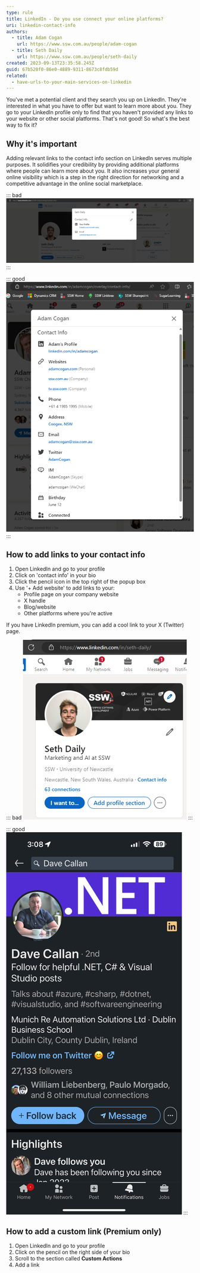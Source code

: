 ```yaml
---
type: rule
title: LinkedIn - Do you use connect your online platforms?
uri: linkedin-contact-info
authors:
  - title: Adam Cogan
    url: https://www.ssw.com.au/people/adam-cogan
  - title: Seth Daily
    url: https://www.ssw.com.au/people/seth-daily
created: 2023-09-13T23:35:58.245Z
guid: 67b520f0-86e0-4889-9311-8673c8fdb59d
related:
  - have-urls-to-your-main-services-on-linkedin
---
```


You've met a potential client and they search you up on LinkedIn. They're interested in what you have to offer but want to learn more about you. They go to your LinkedIn profile only to find that you haven't provided any links to your website or other social platforms. That's not good! So what's the best way to fix it?

<!--endintro-->

## Why it's important

Adding relevant links to the contact info section on LinkedIn serves multiple purposes. It solidifies your credibility by providing additional platforms where people can learn more about you. It also increases your general online visibility which is a step in the right direction for networking and a competitive advantage in the online social marketplace.

::: bad
![Figure: Bad Example - There is nowhere to learn more about you](seth-bad.png)
:::

::: good
![Figure: Good example – You can put your Twitter and company profile page as a link](adam-good.png)
:::

## How to add links to your contact info

1. Open LinkedIn and go to your profile
2. Click on 'contact info' in your bio
3. Click the pencil icon in the top right of the popup box
4. Use '+ Add website' to add links to your:
    * Profile page on your company website
    * X handle
    * Blog/website
    * Other platforms where you're active


If you have LinkedIn premium, you can add a cool link to your X (Twitter) page.

::: bad
![Figure: Bad Example - No link](seth-bad-2.png)
:::

::: good
![Figure: Good example – Clear button that links to Twitter](good-twitter-link.png)
:::

## How to add a custom link (Premium only)

1. Open LinkedIn and go to your profile
2. Click on the pencil on the right side of your bio
3. Scroll to the section called **Custom Actions**
4. Add a link
